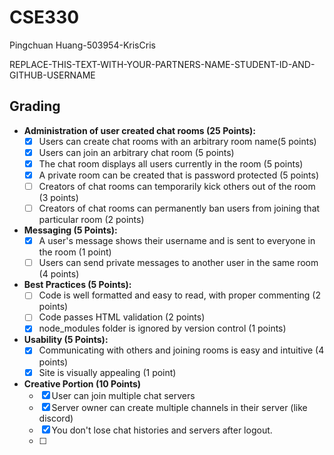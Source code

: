 # CSE330

Pingchuan Huang-503954-KrisCris

REPLACE-THIS-TEXT-WITH-YOUR-PARTNERS-NAME-STUDENT-ID-AND-GITHUB-USERNAME


## Grading

- **Administration of user created chat rooms (25 Points):**
  - [x] Users can create chat rooms with an arbitrary room name(5 points)
  - [x] Users can join an arbitrary chat room (5 points)
  - [x] The chat room displays all users currently in the room (5 points)
  - [x] A private room can be created that is password protected (5 points)
  - [ ] Creators of chat rooms can temporarily kick others out of the room (3 points)
  - [ ] Creators of chat rooms can permanently ban users from joining that particular room (2 points)
- **Messaging (5 Points):**
  - [x] A user's message shows their username and is sent to everyone in the room (1 point)
  - [ ] Users can send private messages to another user in the same room (4 points)
- **Best Practices (5 Points):**
  - [ ] Code is well formatted and easy to read, with proper commenting (2 points)
  - [ ] Code passes HTML validation (2 points)
  - [x] node_modules folder is ignored by version control (1 points)
- **Usability (5 Points):**
  - [x] Communicating with others and joining rooms is easy and intuitive (4 points)
  - [x] Site is visually appealing (1 point)
- **Creative Portion (10 Points)**
  - [x] User can join multiple chat servers
  - [x] Server owner can create multiple channels in their server (like discord)
  - [x] You don't lose chat histories and servers after logout.
  - [ ] 

